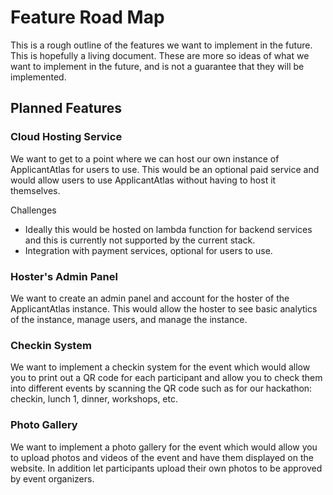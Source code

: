 # Feature Road Map

This is a rough outline of the features we want to implement in the future. This is hopefully a living document. These are more so ideas of what we want to implement in the future, and is not a guarantee that they will be implemented.

## Planned Features

### Cloud Hosting Service

We want to get to a point where we can host our own instance of ApplicantAtlas for users to use. This would be an optional paid service and would allow users to use ApplicantAtlas without having to host it themselves.

Challenges

- Ideally this would be hosted on lambda function for backend services and this is currently not supported by the current stack.
- Integration with payment services, optional for users to use.

### Hoster's Admin Panel

We want to create an admin panel and account for the hoster of the ApplicantAtlas instance. This would allow the hoster to see basic analytics of the instance, manage users, and manage the instance.

### Checkin System

We want to implement a checkin system for the event which would allow you to print out a QR code for each participant and allow you to check them into different events by scanning the QR code such as for our hackathon: checkin, lunch 1, dinner, workshops, etc.

### Photo Gallery

We want to implement a photo gallery for the event which would allow you to upload photos and videos of the event and have them displayed on the website. In addition let participants upload their own photos to be approved by event organizers.
